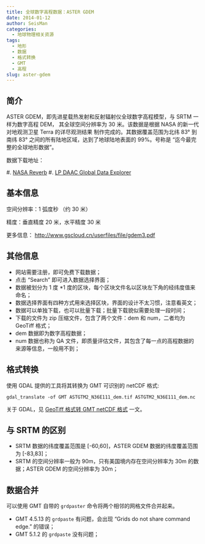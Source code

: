 ```yaml
---
title: 全球数字高程数据：ASTER GDEM
date: 2014-01-12
author: SeisMan
categories:
  - 地球物理相关资源
tags:
  - 地形
  - 数据
  - 格式转换
  - GMT
  - 高程
slug: aster-gdem
---
```


## 简介

ASTER GDEM，即先进星载热发射和反射辐射仪全球数字高程模型，与 SRTM 一样为数字高程 DEM，
其全球空间分辨率为 30 米。该数据是根据 NASA 的新一代对地观测卫星 Terra 的详尽观测结果
制作完成的。其数据覆盖范围为北纬 83° 到南纬 83° 之间的所有陆地区域，达到了地球陆地表面的
99%。号称是 “迄今最完整的全球地形数据”。

数据下载地址：

#. [NASA Reverb](http://reverb.echo.nasa.gov/reverb/)
#. [LP DAAC Global Data Explorer](http://gdem.ersdac.jspacesystems.or.jp)

<!--more-->

## 基本信息

空间分辨率：1 弧度秒 （约 30 米）

精度：垂直精度 20 米，水平精度 30 米

更多信息： <http://www.gscloud.cn/userfiles/file/gdem3.pdf>

## 其他信息

-   网站需要注册，即可免费下载数据；
-   点击 “Search” 即可进入数据选择界面；
-   数据被划分为 1 度 \*1 度的区块，每个区块文件名以区块左下角的经纬度值来命名；
-   数据选择界面有四种方式用来选择区块，界面的设计不太习惯，注意看英文；
-   数据可以单独下载，也可以批量下载；批量下载貌似需要处理一段时间；
-   下载的文件为 zip 压缩文件，包含了两个文件：dem 和 num，二者均为 GeoTiff 格式；
-   dem 数据即为数字高程数据；
-   num 数据也称为 QA 文件，即质量评估文件，其包含了每一点的高程数据的来源等信息，一般用不到；

## 格式转换

使用 GDAL 提供的工具将其转换为 GMT 可识别的 netCDF 格式:

    gdal_translate -of GMT ASTGTM2_N36E111_dem.tif ASTGTM2_N36E111_dem.nc

关于 GDAL，见 [GeoTiff 格式转 GMT netCDF 格式](/convert-geotiff-to-gmt/) 一文。

## 与 SRTM 的区别

-   SRTM 数据的纬度覆盖范围是 [-60,60]，ASTER GDEM 数据的纬度覆盖范围为 [-83,83]；
-   SRTM 的空间分辨率一般为 90m，只有美国境内存在空间分辨率为 30m 的数据；ASTER GDEM 的空间分辨率为 30m；

## 数据合并

可以使用 GMT 自带的 `grdpaster` 命令将两个相邻的网格文件合并起来。

-   GMT 4.5.13 的 `grdpaste` 有问题，会出现 “Grids do not share command edge.” 的错误；
-   GMT 5.1.2 的 `grdpaste` 没有问题；
